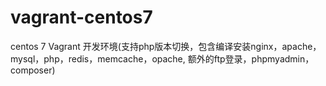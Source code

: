 # vagrant-centos7
centos 7 Vagrant 开发环境(支持php版本切换，包含编译安装nginx，apache，mysql，php，redis，memcache，opache, 额外的ftp登录，phpmyadmin，composer)
